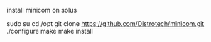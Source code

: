 install minicom on solus

sudo su
cd /opt
git clone https://github.com/Distrotech/minicom.git
./configure
make 
make install
